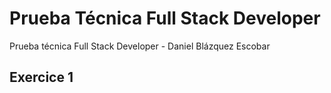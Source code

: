 # Prueba Técnica Full Stack Developer
Prueba técnica Full Stack Developer - Daniel Blázquez Escobar
## Exercice 1
